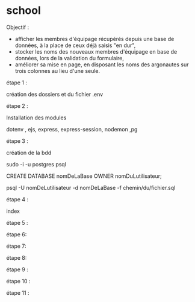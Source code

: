 # school


Objectif : 

- afficher les membres d'équipage récupérés depuis une base de données, à la place de ceux déjà saisis "en dur",
- stocker les noms des nouveaux membres d'équipage en base de données, lors de la validation du formulaire,
- améliorer sa mise en page, en disposant les noms des argonautes sur trois colonnes au lieu d'une seule.



étape 1 :

création des dossiers et  du fichier .env

étape 2 :

Installation des modules 

dotenv , ejs, express, express-session, nodemon ,pg

étape 3 :

création de la bdd

<!-- je me connecte au server PostGres -->

sudo -i -u postgres psql


<!-- je crée ma bdd -->

CREATE DATABASE nomDeLaBase OWNER nomDuLutilisateur;

<!-- je lance mon fichier que j'ai créer pour importer ma date et la création de ma table-->

psql -U nomDeLutilisateur -d nomDeLaBase -f chemin/du/fichier.sql


étape 4 : 

index

étape 5 :

<!-- database -->

étape 6: 

<!-- Routers -->

étape 7: 

<!-- Controllers -->

étape 8: 

<!-- dataMapper -->

étape 9 : 

<!-- EJS -->

étape 10 : 

<!-- partials -->

étape 11 :

<!-- CSS -->

